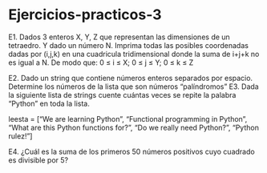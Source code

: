 # Ejercicios-practicos-3
E1. Dados 3 enteros X, Y, Z que representan las dimensiones de un tetraedro. Y dado un número
N. Imprima todas las posibles coordenadas dadas por (i,j,k) en una cuadricula tridimensional
donde la suma de i+j+k no es igual a N. De modo que: 0 ≤ i ≤ X; 0 ≤ j ≤ Y; 0 ≤ k ≤ Z

E2. Dado un string que contiene números enteros separados por espacio. Determine los números
de la lista que son números “palíndromos”
E3. Dada la siguiente lista de strings cuente cuántas veces se repite la palabra “Python” en toda
la lista.

leesta = [“We are learning Python”, “Functional programming in
Python”, “What are this Python functions for?”, “Do we really need
Python?”, “Python rulez!”]

E4. ¿Cuál es la suma de los primeros 50 números positivos cuyo cuadrado es divisible por 5?

